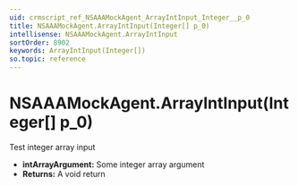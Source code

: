 ```yaml
---
uid: crmscript_ref_NSAAAMockAgent_ArrayIntInput_Integer__p_0
title: NSAAAMockAgent.ArrayIntInput(Integer[] p_0)
intellisense: NSAAAMockAgent.ArrayIntInput
sortOrder: 8902
keywords: ArrayIntInput(Integer[])
so.topic: reference
---
```


# NSAAAMockAgent.ArrayIntInput(Integer[] p_0)

Test integer array input

* **intArrayArgument:** Some integer array argument
* **Returns:** A void return

